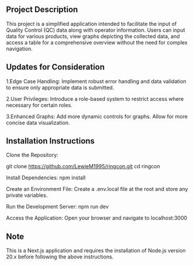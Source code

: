 
## Project Description
This project is a simplified application intended to facilitate the input of Quality Control (QC) data along with operator information. Users can input data for various products, view graphs depicting the collected data, and access a table for a comprehensive overview without the need for complex navigation.

## Updates for Consideration
1.Edge Case Handling: Implement robust error handling and data validation to ensure only appropriate data is submitted.

2.User Privileges: Introduce a role-based system to restrict access where necessary for certain roles.

3.Enhanced Graphs: Add more dynamic controls for graphs. Allow for more concise data visualization.

## Installation Instructions
Clone the Repository:

git clone https://github.com/LewieM1995/ringcon.git
cd ringcon

Install Dependencies:
npm install

Create an Environment File:
Create a .env.local file at the root and store any private variables.

Run the Development Server:
npm run dev

Access the Application:
Open your browser and navigate to localhost:3000

## Note
This is a Next.js application and requires the installation of Node.js version 20.x before following the above instructions.
